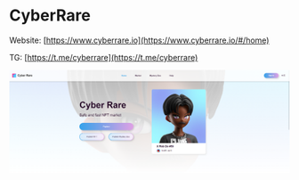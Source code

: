 # CyberRare

Website: [https://www.cyberrare.io](https://www.cyberrare.io/#/home)

TG: [https://t.me/cyberrare](https://t.me/cyberrare)

![](<../../.gitbook/assets/image (12).png>)
